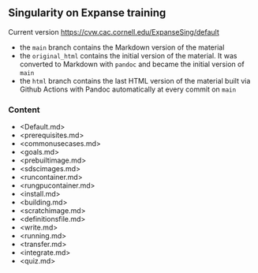 ## Singularity on Expanse training

Current version <https://cvw.cac.cornell.edu/ExpanseSing/default>

* the `main` branch contains the Markdown version of the material
* the `original_html` contains the initial version of the material. It was converted to Markdown with `pandoc` and became the initial version of `main`
* the `html` branch contains the last HTML version of the material built via Github Actions with Pandoc automatically at every commit on `main`

### Content

* <Default.md>
* <prerequisites.md>
* <commonusecases.md>
* <goals.md>
* <prebuiltimage.md>
* <sdscimages.md>
* <runcontainer.md>
* <rungpucontainer.md>
* <install.md>
* <building.md>
* <scratchimage.md>
* <definitionsfile.md>
* <write.md>
* <running.md>
* <transfer.md>
* <integrate.md>
* <quiz.md>
